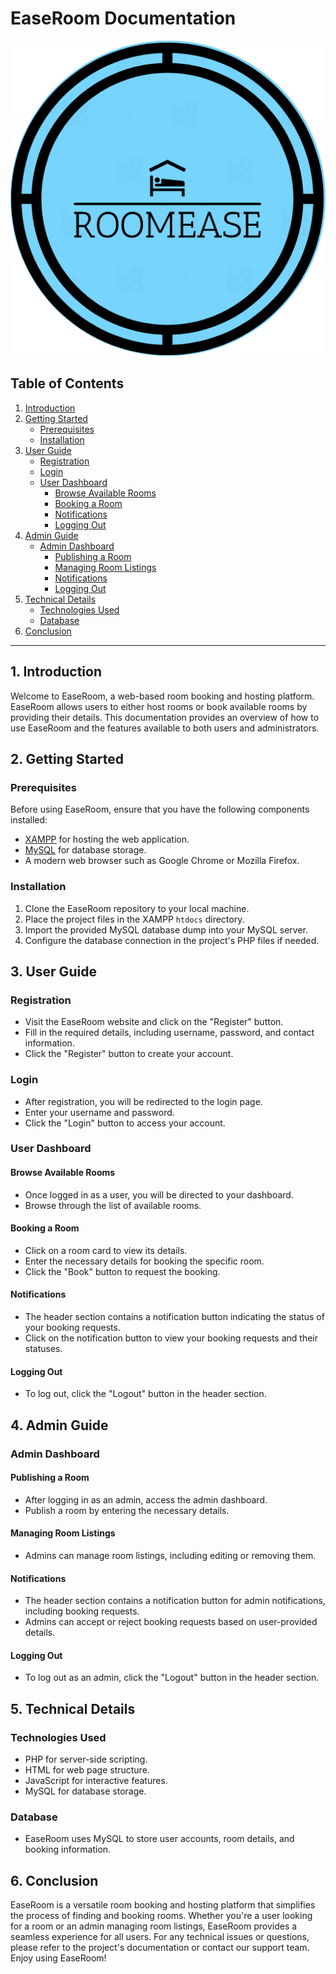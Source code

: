 # EaseRoom Documentation
![plot](./assets/Picsart_23-09-09_14-19-01-490.png)

## Table of Contents

1. [Introduction](#introduction)
2. [Getting Started](#getting-started)
   - [Prerequisites](#prerequisites)
   - [Installation](#installation)
3. [User Guide](#user-guide)
   - [Registration](#registration)
   - [Login](#login)
   - [User Dashboard](#user-dashboard)
     - [Browse Available Rooms](#browse-available-rooms)
     - [Booking a Room](#booking-a-room)
     - [Notifications](#notifications)
     - [Logging Out](#logging-out)
4. [Admin Guide](#admin-guide)
   - [Admin Dashboard](#admin-dashboard)
     - [Publishing a Room](#publishing-a-room)
     - [Managing Room Listings](#managing-room-listings)
     - [Notifications](#admin-notifications)
     - [Logging Out](#admin-logging-out)
5. [Technical Details](#technical-details)
   - [Technologies Used](#technologies-used)
   - [Database](#database)
6. [Conclusion](#conclusion)

---

## 1. Introduction <a name="introduction"></a>

Welcome to EaseRoom, a web-based room booking and hosting platform. EaseRoom allows users to either host rooms or book available rooms by providing their details. This documentation provides an overview of how to use EaseRoom and the features available to both users and administrators.

## 2. Getting Started <a name="getting-started"></a>

### Prerequisites <a name="prerequisites"></a>

Before using EaseRoom, ensure that you have the following components installed:

- [XAMPP](https://www.apachefriends.org/index.html) for hosting the web application.
- [MySQL](https://www.mysql.com/) for database storage.
- A modern web browser such as Google Chrome or Mozilla Firefox.

### Installation <a name="installation"></a>

1. Clone the EaseRoom repository to your local machine.
2. Place the project files in the XAMPP `htdocs` directory.
3. Import the provided MySQL database dump into your MySQL server.
4. Configure the database connection in the project's PHP files if needed.

## 3. User Guide <a name="user-guide"></a>

### Registration <a name="registration"></a>

- Visit the EaseRoom website and click on the "Register" button.
- Fill in the required details, including username, password, and contact information.
- Click the "Register" button to create your account.

### Login <a name="login"></a>

- After registration, you will be redirected to the login page.
- Enter your username and password.
- Click the "Login" button to access your account.

### User Dashboard <a name="user-dashboard"></a>

#### Browse Available Rooms <a name="browse-available-rooms"></a>

- Once logged in as a user, you will be directed to your dashboard.
- Browse through the list of available rooms.

#### Booking a Room <a name="booking-a-room"></a>

- Click on a room card to view its details.
- Enter the necessary details for booking the specific room.
- Click the "Book" button to request the booking.

#### Notifications <a name="notifications"></a>

- The header section contains a notification button indicating the status of your booking requests.
- Click on the notification button to view your booking requests and their statuses.

#### Logging Out <a name="logging-out"></a>

- To log out, click the "Logout" button in the header section.

## 4. Admin Guide <a name="admin-guide"></a>

### Admin Dashboard <a name="admin-dashboard"></a>

#### Publishing a Room <a name="publishing-a-room"></a>

- After logging in as an admin, access the admin dashboard.
- Publish a room by entering the necessary details.

#### Managing Room Listings <a name="managing-room-listings"></a>

- Admins can manage room listings, including editing or removing them.

#### Notifications <a name="admin-notifications"></a>

- The header section contains a notification button for admin notifications, including booking requests.
- Admins can accept or reject booking requests based on user-provided details.

#### Logging Out <a name="admin-logging-out"></a>

- To log out as an admin, click the "Logout" button in the header section.

## 5. Technical Details <a name="technical-details"></a>

### Technologies Used <a name="technologies-used"></a>

- PHP for server-side scripting.
- HTML for web page structure.
- JavaScript for interactive features.
- MySQL for database storage.

### Database <a name="database"></a>

- EaseRoom uses MySQL to store user accounts, room details, and booking information.

## 6. Conclusion <a name="conclusion"></a>

EaseRoom is a versatile room booking and hosting platform that simplifies the process of finding and booking rooms. Whether you're a user looking for a room or an admin managing room listings, EaseRoom provides a seamless experience for all users. For any technical issues or questions, please refer to the project's documentation or contact our support team. Enjoy using EaseRoom!